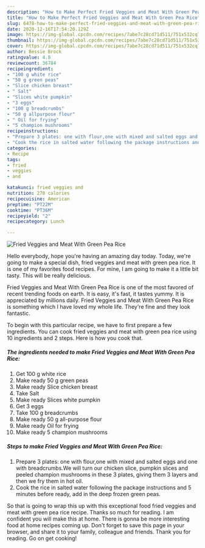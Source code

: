 ```yaml
---
description: "How to Make Perfect Fried Veggies and Meat With Green Pea Rice"
title: "How to Make Perfect Fried Veggies and Meat With Green Pea Rice"
slug: 6478-how-to-make-perfect-fried-veggies-and-meat-with-green-pea-rice
date: 2020-12-16T17:54:20.129Z
image: https://img-global.cpcdn.com/recipes/7abe7c28cd71d511/751x532cq70/fried-veggies-and-meat-with-green-pea-rice-recipe-main-photo.jpg
thumbnail: https://img-global.cpcdn.com/recipes/7abe7c28cd71d511/751x532cq70/fried-veggies-and-meat-with-green-pea-rice-recipe-main-photo.jpg
cover: https://img-global.cpcdn.com/recipes/7abe7c28cd71d511/751x532cq70/fried-veggies-and-meat-with-green-pea-rice-recipe-main-photo.jpg
author: Bessie Brock
ratingvalue: 4.8
reviewcount: 36784
recipeingredient:
- "100 g white rice"
- "50 g green peas"
- "Slice chicken breast"
- " Salt"
- "Slices white pumpkin"
- "3 eggs"
- "100 g breadcrumbs"
- "50 g allpurpose flour"
- " Oil for frying"
- "5 champion mushrooms"
recipeinstructions:
- "Prepare 3 plates: one with flour,one with mixed and salted eggs and one with breadcrumbs.We will turn our chicken slice, pumpkin slices and peeled champion mushrooms in these 3 plates, giving them 3 layers and then we fry them in hot oil."
- "Cook the rice in salted water following the package instructions and 5 minutes before ready, add in the deep frozen green peas."
categories:
- Recipe
tags:
- fried
- veggies
- and

katakunci: fried veggies and 
nutrition: 278 calories
recipecuisine: American
preptime: "PT22M"
cooktime: "PT36M"
recipeyield: "2"
recipecategory: Lunch

---
```



![Fried Veggies and Meat With Green Pea Rice](https://img-global.cpcdn.com/recipes/7abe7c28cd71d511/751x532cq70/fried-veggies-and-meat-with-green-pea-rice-recipe-main-photo.jpg)

Hello everybody, hope you're having an amazing day today. Today, we're going to make a special dish, fried veggies and meat with green pea rice. It is one of my favorites food recipes. For mine, I am going to make it a little bit tasty. This will be really delicious.



Fried Veggies and Meat With Green Pea Rice is one of the most favored of recent trending foods on earth. It is easy, it's fast, it tastes yummy. It is appreciated by millions daily. Fried Veggies and Meat With Green Pea Rice is something which I have loved my whole life. They're fine and they look fantastic.


To begin with this particular recipe, we have to first prepare a few ingredients. You can cook fried veggies and meat with green pea rice using 10 ingredients and 2 steps. Here is how you cook that.

<!--inarticleads1-->

##### The ingredients needed to make Fried Veggies and Meat With Green Pea Rice:

1. Get 100 g white rice
1. Make ready 50 g green peas
1. Make ready Slice chicken breast
1. Take  Salt
1. Make ready Slices white pumpkin
1. Get 3 eggs
1. Take 100 g breadcrumbs
1. Make ready 50 g all-purpose flour
1. Make ready  Oil for frying
1. Make ready 5 champion mushrooms




<!--inarticleads2-->

##### Steps to make Fried Veggies and Meat With Green Pea Rice:

1. Prepare 3 plates: one with flour,one with mixed and salted eggs and one with breadcrumbs.We will turn our chicken slice, pumpkin slices and peeled champion mushrooms in these 3 plates, giving them 3 layers and then we fry them in hot oil.
1. Cook the rice in salted water following the package instructions and 5 minutes before ready, add in the deep frozen green peas.




So that is going to wrap this up with this exceptional food fried veggies and meat with green pea rice recipe. Thanks so much for reading. I am confident you will make this at home. There is gonna be more interesting food at home recipes coming up. Don't forget to save this page in your browser, and share it to your family, colleague and friends. Thank you for reading. Go on get cooking!
